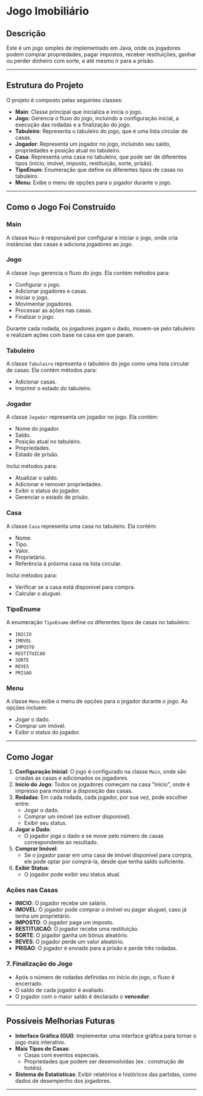 # Jogo Imobiliário 

## Descrição
Este é um jogo simples de implementado em Java, onde os jogadores podem comprar propriedades, pagar impostos, receber restituições, ganhar ou perder dinheiro com sorte, e até mesmo ir para a prisão.

---

## Estrutura do Projeto
O projeto é composto pelas seguintes classes:

- **Main**: Classe principal que inicializa e inicia o jogo.
- **Jogo**: Gerencia o fluxo do jogo, incluindo a configuração inicial, a execução das rodadas e a finalização do jogo.
- **Tabuleiro**: Representa o tabuleiro do jogo, que é uma lista circular de casas.
- **Jogador**: Representa um jogador no jogo, incluindo seu saldo, propriedades e posição atual no tabuleiro.
- **Casa**: Representa uma casa no tabuleiro, que pode ser de diferentes tipos (início, imóvel, imposto, restituição, sorte, prisão).
- **TipoEnum**: Enumeração que define os diferentes tipos de casas no tabuleiro.
- **Menu**: Exibe o menu de opções para o jogador durante o jogo.

---

## Como o Jogo Foi Construído

### **Main**
A classe `Main` é responsável por configurar e iniciar o jogo, onde cria instâncias das casas e adiciona jogadores ao jogo.

### **Jogo**
A classe `Jogo` gerencia o fluxo do jogo. Ela contém métodos para:
- Configurar o jogo.
- Adicionar jogadores e casas.
- Iniciar o jogo.
- Movimentar jogadores.
- Processar as ações nas casas.
- Finalizar o jogo.

Durante cada rodada, os jogadores jogam o dado, movem-se pelo tabuleiro e realizam ações com base na casa em que param.

### **Tabuleiro**
A classe `Tabuleiro` representa o tabuleiro do jogo como uma lista circular de casas. Ela contém métodos para:
- Adicionar casas.
- Imprimir o estado do tabuleiro.

### **Jogador**
A classe `Jogador` representa um jogador no jogo. Ela contém:
- Nome do jogador.
- Saldo.
- Posição atual no tabuleiro.
- Propriedades.
- Estado de prisão.

Inclui métodos para:
- Atualizar o saldo.
- Adicionar e remover propriedades.
- Exibir o status do jogador.
- Gerenciar o estado de prisão.

### **Casa**
A classe `Casa` representa uma casa no tabuleiro. Ela contém:
- Nome.
- Tipo.
- Valor.
- Proprietário.
- Referência à próxima casa na lista circular.

Inclui métodos para:
- Verificar se a casa está disponível para compra.
- Calcular o aluguel.

### **TipoEnume**
A enumeração `TipoEnume` define os diferentes tipos de casas no tabuleiro:
- `INICIO`
- `IMOVEL`
- `IMPOSTO`
- `RESTITUICAO`
- `SORTE`
- `REVES`
- `PRISAO`

### **Menu**
A classe `Menu` exibe o menu de opções para o jogador durante o jogo. As opções incluem:
- Jogar o dado.
- Comprar um imóvel.
- Exibir o status do jogador.

---

## Como Jogar

1. **Configuração Inicial**: O jogo é configurado na classe `Main`, onde são criadas as casas e adicionados os jogadores.
2. **Início do Jogo**: Todos os jogadores começam na casa "Início", onde é impresso para mostrar a disposição das casas.
3. **Rodadas**: Em cada rodada, cada jogador, por sua vez, pode escolher entre:
    - Jogar o dado.
    - Comprar um imóvel (se estiver disponível).
    - Exibir seu status.
4. **Jogar o Dado**:
    - O jogador joga o dado e se move pelo número de casas correspondente ao resultado.
5. **Comprar Imóvel**:
    - Se o jogador parar em uma casa de imóvel disponível para compra, ele pode optar por comprá-la, desde que tenha saldo suficiente.
6. **Exibir Status**:
    - O jogador pode exibir seu status atual.

### **Ações nas Casas**
- **INICIO**: O jogador recebe um salário.
- **IMOVEL**: O jogador pode comprar o imóvel ou pagar aluguel, caso já tenha um proprietário.
- **IMPOSTO**: O jogador paga um imposto.
- **RESTITUICAO**: O jogador recebe uma restituição.
- **SORTE**: O jogador ganha um bônus aleatório.
- **REVES**: O jogador perde um valor aleatório.
- **PRISAO**: O jogador é enviado para a prisão e perde três rodadas.

### 7. **Finalização do Jogo**
- Após o número de rodadas definidas no início do jogo, o fluxo é encerrado.
- O saldo de cada jogador é avaliado.
- O jogador com o maior saldo é declarado o **vencedor**.

---

## Possíveis Melhorias Futuras
- **Interface Gráfica (GUI)**: Implementar uma interface gráfica para tornar o jogo mais interativo.
- **Mais Tipos de Casas**:
    - Casas com eventos especiais.
    - Propriedades que podem ser desenvolvidas (ex.: construção de hotéis).
- **Sistema de Estatísticas**: Exibir relatórios e históricos das partidas, como dados de desempenho dos jogadores.

---
